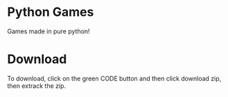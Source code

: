 # Python Games
 Games made in pure python!

 # Download
 To download, click on the green CODE button and then click download zip, then extrack the zip.

